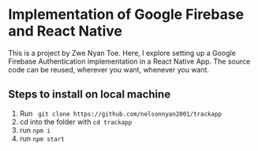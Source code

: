 # Implementation of Google Firebase and React Native

This is a project by Zwe Nyan Toe. Here, I explore setting up a Google Firebase Authentication implementation in a React Native App. The source code can be reused, wherever you want, whenever you want.

## Steps to install on local machine

1. Run ` git clone https://github.com/nelsonnyan2001/trackapp`
2. cd into the folder with `cd trackapp`
3. run `npm i`
4. run `npm start`



